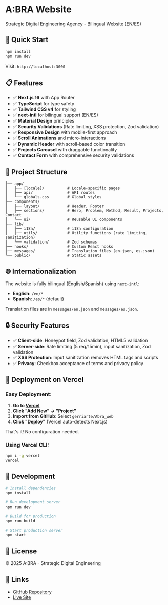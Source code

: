 # A:BRA Website

Strategic Digital Engineering Agency - Bilingual Website (EN/ES)

## 🚀 Quick Start

```bash
npm install
npm run dev
```

Visit: `http://localhost:3000`

## 📋 Features

- ✅ **Next.js 16** with App Router
- ✅ **TypeScript** for type safety
- ✅ **Tailwind CSS v4** for styling
- ✅ **next-intl** for bilingual support (EN/ES)
- ✅ **Material Design** principles
- ✅ **Security Validations** (Rate limiting, XSS protection, Zod validation)
- ✅ **Responsive Design** with mobile-first approach
- ✅ **Scroll Animations** and micro-interactions
- ✅ **Dynamic Header** with scroll-based color transition
- ✅ **Projects Carousel** with draggable functionality
- ✅ **Contact Form** with comprehensive security validations

## 📁 Project Structure

```
├── app/
│   ├── [locale]/          # Locale-specific pages
│   ├── api/               # API routes
│   └── globals.css        # Global styles
├── components/
│   ├── layout/            # Header, Footer
│   ├── sections/          # Hero, Problem, Method, Result, Projects, Contact
│   └── ui/                # Reusable UI components
├── lib/
│   ├── i18n/              # i18n configuration
│   ├── utils/             # Utility functions (rate limiting, sanitization)
│   └── validation/        # Zod schemas
├── hooks/                 # Custom React hooks
├── messages/              # Translation files (en.json, es.json)
└── public/                # Static assets
```

## 🌐 Internationalization

The website is fully bilingual (English/Spanish) using `next-intl`:
- **English**: `/en/*`
- **Spanish**: `/es/*` (default)

Translation files are in `messages/en.json` and `messages/es.json`.

## 🔒 Security Features

- ✅ **Client-side**: Honeypot field, Zod validation, HTML5 validation
- ✅ **Server-side**: Rate limiting (5 req/15min), input sanitization, Zod validation
- ✅ **XSS Protection**: Input sanitization removes HTML tags and scripts
- ✅ **Privacy**: Checkbox acceptance of terms and privacy policy

## 🚀 Deployment on Vercel

### Easy Deployment:

1. **Go to [Vercel](https://vercel.com)**
2. **Click "Add New" → "Project"**
3. **Import from GitHub**: Select `gerriarte/Abra_web`
4. **Click "Deploy"** (Vercel auto-detects Next.js)

That's it! No configuration needed.

### Using Vercel CLI:

```bash
npm i -g vercel
vercel
```

## 📝 Development

```bash
# Install dependencies
npm install

# Run development server
npm run dev

# Build for production
npm run build

# Start production server
npm start
```

## 📄 License

© 2025 A:BRA - Strategic Digital Engineering

## 🔗 Links

- [GitHub Repository](https://github.com/gerriarte/Abra_web)
- [Live Site](https://abra-web.vercel.app)
